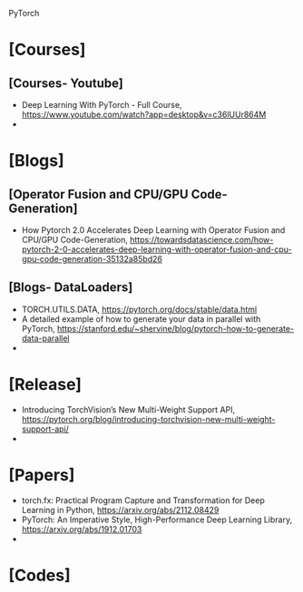 PyTorch

# [Courses]

## [Courses- Youtube]
+ Deep Learning With PyTorch - Full Course, https://www.youtube.com/watch?app=desktop&v=c36lUUr864M
+ 

# [Blogs]

## [Operator Fusion and CPU/GPU Code-Generation]
+ How Pytorch 2.0 Accelerates Deep Learning with Operator Fusion and CPU/GPU Code-Generation, https://towardsdatascience.com/how-pytorch-2-0-accelerates-deep-learning-with-operator-fusion-and-cpu-gpu-code-generation-35132a85bd26



## [Blogs- DataLoaders]
+ TORCH.UTILS.DATA, https://pytorch.org/docs/stable/data.html
+ A detailed example of how to generate your data in parallel with PyTorch, https://stanford.edu/~shervine/blog/pytorch-how-to-generate-data-parallel
+ 


# [Release]
+ Introducing TorchVision’s New Multi-Weight Support API, https://pytorch.org/blog/introducing-torchvision-new-multi-weight-support-api/
+ 

# [Papers]
+ torch.fx: Practical Program Capture and Transformation for Deep Learning in Python, https://arxiv.org/abs/2112.08429
+  PyTorch: An Imperative Style, High-Performance Deep Learning Library, https://arxiv.org/abs/1912.01703
+  



# [Codes]
